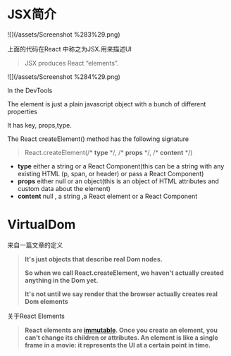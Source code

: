 # JSX简介

![](/assets/Screenshot %283%29.png)

上面的代码在React 中称之为JSX.用来描述UI

> JSX produces React “elements”.

![](/assets/Screenshot %284%29.png)

In the DevTools

The element is just a plain javascript object with a bunch of different properties

It has key, props,type.

The React createElement\(\) method has the following signature

> React.createElement\(/\* **type** \*/, /\* **props** \*/, /\* **content** \*/\)

* **type** either a string or a React Component\(this can be a string with any existing HTML \(p, span, or header\) or pass a React Component\)
* **props** either null or an object\(this is an object of HTML attributes and custom data about the element\)
* **content** null , a string ,a React element or a React Component

# VirtualDom

来自一篇文章的定义

> **It's just objects that describe real Dom nodes.**
>
> **So when we call React.createElement, we haven't actually created anything in the Dom yet.**
>
> **It's not until we say render that the browser actually creates real Dom elements**

关于React Elements

> **React elements are **[**immutable**](https://en.wikipedia.org/wiki/Immutable_object)**. Once you create an element, you can’t change its children or attributes. An element is like a single frame in a movie: it represents the UI at a certain point in time.**



